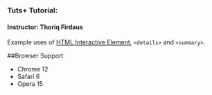 ### Tuts+ Tutorial: 
#### Instructor: Thoriq Firdaus

Example uses of [HTML Interactive Element](http://www.w3.org/TR/2010/WD-html5-20100304/interactive-elements.html), `<details>` and `<summary>`.

##Browser Support
- Chrome 12
- Safari 6
- Opera 15
